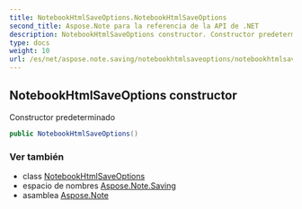 ```yaml
---
title: NotebookHtmlSaveOptions.NotebookHtmlSaveOptions
second_title: Aspose.Note para la referencia de la API de .NET
description: NotebookHtmlSaveOptions constructor. Constructor predeterminado
type: docs
weight: 10
url: /es/net/aspose.note.saving/notebookhtmlsaveoptions/notebookhtmlsaveoptions/
---
```

## NotebookHtmlSaveOptions constructor

Constructor predeterminado

```csharp
public NotebookHtmlSaveOptions()
```

### Ver también

* class [NotebookHtmlSaveOptions](../)
* espacio de nombres [Aspose.Note.Saving](../../notebookhtmlsaveoptions/)
* asamblea [Aspose.Note](../../../)


